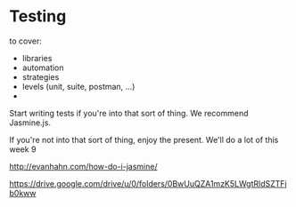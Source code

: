 # Testing  
  
to cover:  
* libraries  
* automation  
* strategies  
* levels (unit, suite, postman, ...)  
* 

Start writing tests if you're into that sort of thing.  We recommend Jasmine.js.  
  
If you're not into that sort of thing, enjoy the present.  We'll do a lot of this week 9  
  
http://evanhahn.com/how-do-i-jasmine/

https://drive.google.com/drive/u/0/folders/0BwUuQZA1mzK5LWgtRldSZTFjb0kww